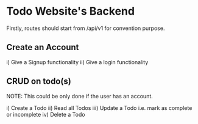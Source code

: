 # Todo Website's Backend

Firstly, routes should start from /api/v1 for convention purpose.

## Create an Account

i) Give a Signup functionality
ii) Give a login functionality

## CRUD on todo(s)

NOTE: This could be only done if the user has an account.

i) Create a Todo
ii) Read all Todos
iii) Update a Todo i.e. mark as complete or incomplete
iv) Delete a Todo
